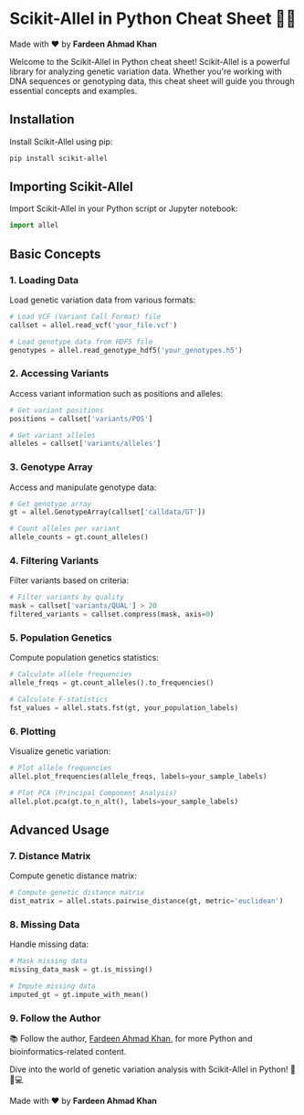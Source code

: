 # Scikit-Allel in Python Cheat Sheet 🧬🐍

Made with :heart: by **Fardeen Ahmad Khan**

Welcome to the Scikit-Allel in Python cheat sheet! Scikit-Allel is a powerful library for analyzing genetic variation data. Whether you're working with DNA sequences or genotyping data, this cheat sheet will guide you through essential concepts and examples.

## Installation

Install Scikit-Allel using pip:

```bash
pip install scikit-allel
```

## Importing Scikit-Allel

Import Scikit-Allel in your Python script or Jupyter notebook:

```python
import allel
```

## Basic Concepts

### 1. Loading Data

Load genetic variation data from various formats:

```python
# Load VCF (Variant Call Format) file
callset = allel.read_vcf('your_file.vcf')

# Load genotype data from HDF5 file
genotypes = allel.read_genotype_hdf5('your_genotypes.h5')
```

### 2. Accessing Variants

Access variant information such as positions and alleles:

```python
# Get variant positions
positions = callset['variants/POS']

# Get variant alleles
alleles = callset['variants/alleles']
```

### 3. Genotype Array

Access and manipulate genotype data:

```python
# Get genotype array
gt = allel.GenotypeArray(callset['calldata/GT'])

# Count alleles per variant
allele_counts = gt.count_alleles()
```

### 4. Filtering Variants

Filter variants based on criteria:

```python
# Filter variants by quality
mask = callset['variants/QUAL'] > 20
filtered_variants = callset.compress(mask, axis=0)
```

### 5. Population Genetics

Compute population genetics statistics:

```python
# Calculate allele frequencies
allele_freqs = gt.count_alleles().to_frequencies()

# Calculate F-statistics
fst_values = allel.stats.fst(gt, your_population_labels)
```

### 6. Plotting

Visualize genetic variation:

```python
# Plot allele frequencies
allel.plot_frequencies(allele_freqs, labels=your_sample_labels)

# Plot PCA (Principal Component Analysis)
allel.plot.pca(gt.to_n_alt(), labels=your_sample_labels)
```

## Advanced Usage

### 7. Distance Matrix

Compute genetic distance matrix:

```python
# Compute genetic distance matrix
dist_matrix = allel.stats.pairwise_distance(gt, metric='euclidean')
```

### 8. Missing Data

Handle missing data:

```python
# Mask missing data
missing_data_mask = gt.is_missing()

# Impute missing data
imputed_gt = gt.impute_with_mean()
```

### 9. Follow the Author

📚 Follow the author, [Fardeen Ahmad Khan](https://github.com/I-Fardeen), for more Python and bioinformatics-related content.

Dive into the world of genetic variation analysis with Scikit-Allel in Python! 🧬🔬💻

Made with :heart: by **Fardeen Ahmad Khan**
